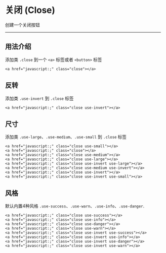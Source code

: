 # 关闭 (Close)
创建一个关闭按钮
***

## 用法介绍

添加类 `.close` 到一个 `<a>` 标签或者 `<button>` 标签
```
<a href="javascript:;" class="close"></a>
```

## 反转

添加类 `.use-invert` 到 `.close` 标签
```
<a href="javascript:;" class="close use-invert"></a>
```

## 尺寸

添加类 `.use-large`、`.use-medium`、`.use-small` 到 `.close` 标签
```
<a href="javascript:;" class="close use-small"></a>
<a href="javascript:;" class="close"></a>
<a href="javascript:;" class="close use-medium"></a>
<a href="javascript:;" class="close use-large"></a>
<a href="javascript:;" class="close use-invert use-large"></a>
<a href="javascript:;" class="close use-medium use-invert"></a>
<a href="javascript:;" class="close use-invert"></a>
<a href="javascript:;" class="close use-invert use-small"></a>
```

## 风格

默认内置4种风格 `.use-success`、`.use-warn`、`.use-info`、`.use-danger`.
```
<a href="javascript:;" class="close use-success"></a>
<a href="javascript:;" class="close use-info"></a>
<a href="javascript:;" class="close use-danger"></a>
<a href="javascript:;" class="close use-warn"></a>
<a href="javascript:;" class="close use-invert use-success"></a>
<a href="javascript:;" class="close use-invert use-info"></a>
<a href="javascript:;" class="close use-invert use-danger"></a>
<a href="javascript:;" class="close use-invert use-warn"></a>
```